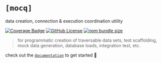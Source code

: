 # `[mocq]`

data creation, connection & execution coordination utility

[![Coverage Badge](https://img.shields.io/badge/coverage-100%25-brightgreen?style=flat-square)](https://github.com/nxzq/mocq/blob/main/src/bunfig.toml#L4)
[![GitHub License](https://img.shields.io/github/license/nxzq/mocq?style=flat-square&logo=data%3Aimage%2Fsvg%2Bxml%3Bbase64%2CPHN2ZyB4bWxucz0iaHR0cDovL3d3dy53My5vcmcvMjAwMC9zdmciIGZpbGw9Im5vbmUiIHN0cm9rZT0iI0ZGRiIgdmlld0JveD0iMCAwIDI0IDI0Ij48cGF0aCBzdHJva2UtbGluZWNhcD0icm91bmQiIHN0cm9rZS1saW5lam9pbj0icm91bmQiIHN0cm9rZS13aWR0aD0iMiIgZD0ibTMgNiAzIDFtMCAwLTMgOWE1LjAwMiA1LjAwMiAwIDAgMCA2LjAwMSAwTTYgN2wzIDlNNiA3bDYtMm02IDIgMy0xbS0zIDEtMyA5YTUuMDAyIDUuMDAyIDAgMCAwIDYuMDAxIDBNMTggN2wzIDltLTMtOS02LTJtMC0ydjJtMCAxNlY1bTAgMTZIOW0zIDBoMyIvPjwvc3ZnPg%3D%3D)](https://github.com/nxzq/mocq/blob/main/LICENSE)
[![npm bundle size](https://img.shields.io/bundlephobia/min/mocq/0.1.2?style=flat-square&logo=npm)](https://www.npmjs.com/package/mocq)

> for programmatic creation of traversable data sets, test scaffolding, mock data generation, database loads, integration test, etc.

check out the [`documentation`](https://nxzq.github.io/mocq) to get started 🚀
